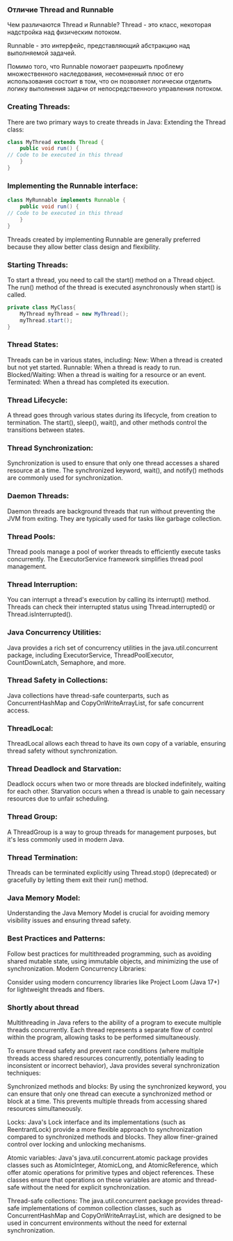 ### Отличие Thread and Runnable

Чем различаются Thread и Runnable?
Thread - это класс, некоторая надстройка над физическим потоком.

Runnable - это интерфейс, представляющий абстракцию над выполняемой задачей.

Помимо того, что Runnable помогает разрешить проблему множественного наследования, несомненный плюс от его использования состоит в том, что он позволяет логически отделить логику выполнения задачи от непосредственного управления потоком.


### Creating Threads:

There are two primary ways to create threads in Java:
Extending the Thread class:
```java
class MyThread extends Thread {
    public void run() {
// Code to be executed in this thread
    }
}
```

### Implementing the Runnable interface:
```java
class MyRunnable implements Runnable {
    public void run() {
// Code to be executed in this thread
    }
}
```
Threads created by implementing Runnable are generally preferred because they allow better class design and flexibility.
### Starting Threads:

To start a thread, you need to call the start() method on a Thread object.
The run() method of the thread is executed asynchronously when start() is called.
```java
private class MyClass{
    MyThread myThread = new MyThread();
    myThread.start();
}
```

### Thread States:

Threads can be in various states, including:
New: When a thread is created but not yet started.
Runnable: When a thread is ready to run.
Blocked/Waiting: When a thread is waiting for a resource or an event.
Terminated: When a thread has completed its execution.
### Thread Lifecycle:

A thread goes through various states during its lifecycle, from creation to termination.
The start(), sleep(), wait(), and other methods control the transitions between states.

### Thread Synchronization:

Synchronization is used to ensure that only one thread accesses a shared resource at a time.
The synchronized keyword, wait(), and notify() methods are commonly used for synchronization.

### Daemon Threads:

Daemon threads are background threads that run without preventing the JVM from exiting.
They are typically used for tasks like garbage collection.
### Thread Pools:

Thread pools manage a pool of worker threads to efficiently execute tasks concurrently.
The ExecutorService framework simplifies thread pool management.
### Thread Interruption:

You can interrupt a thread's execution by calling its interrupt() method.
Threads can check their interrupted status using Thread.interrupted() or Thread.isInterrupted().
### Java Concurrency Utilities:

Java provides a rich set of concurrency utilities in the java.util.concurrent package, including ExecutorService, ThreadPoolExecutor, CountDownLatch, Semaphore, and more.
### Thread Safety in Collections:

Java collections have thread-safe counterparts, such as ConcurrentHashMap and CopyOnWriteArrayList, for safe concurrent access.
### ThreadLocal:

ThreadLocal allows each thread to have its own copy of a variable, ensuring thread safety without synchronization.
### Thread Deadlock and Starvation:

Deadlock occurs when two or more threads are blocked indefinitely, waiting for each other.
Starvation occurs when a thread is unable to gain necessary resources due to unfair scheduling.
### Thread Group:

A ThreadGroup is a way to group threads for management purposes, but it's less commonly used in modern Java.
### Thread Termination:

Threads can be terminated explicitly using Thread.stop() (deprecated) or gracefully by letting them exit their run() method.
### Java Memory Model:

Understanding the Java Memory Model is crucial for avoiding memory visibility issues and ensuring thread safety.
### Best Practices and Patterns:

Follow best practices for multithreaded programming, such as avoiding shared mutable state, using immutable objects, and minimizing the use of synchronization.
Modern Concurrency Libraries:

Consider using modern concurrency libraries like Project Loom (Java 17+) for lightweight threads and fibers.


### Shortly about thread
Multithreading in Java refers to the ability of a program to execute multiple threads concurrently. Each thread represents a separate flow of control within the program, allowing tasks to be performed simultaneously.

To ensure thread safety and prevent race conditions (where multiple threads access shared resources concurrently, potentially leading to inconsistent or incorrect behavior), Java provides several synchronization techniques:

Synchronized methods and blocks: By using the synchronized keyword, you can ensure that only one thread can execute a synchronized method or block at a time. This prevents multiple threads from accessing shared resources simultaneously.

Locks: Java's Lock interface and its implementations (such as ReentrantLock) provide a more flexible approach to synchronization compared to synchronized methods and blocks. They allow finer-grained control over locking and unlocking mechanisms.

Atomic variables: Java's java.util.concurrent.atomic package provides classes such as AtomicInteger, AtomicLong, and AtomicReference, which offer atomic operations for primitive types and object references. These classes ensure that operations on these variables are atomic and thread-safe without the need for explicit synchronization.

Thread-safe collections: The java.util.concurrent package provides thread-safe implementations of common collection classes, such as ConcurrentHashMap and CopyOnWriteArrayList, which are designed to be used in concurrent environments without the need for external synchronization.